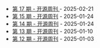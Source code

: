 * [第 17 期 - 开源周刊 ](https://weekly.herotops.xyz/posts/17-开源周刊 ) - 2025-02-21
* [第 15 期 - 开源周刊](https://weekly.herotops.xyz/posts/15-开源周刊) - 2025-01-24
* [第 14 期 - 开源周刊](https://weekly.herotops.xyz/posts/14-开源周刊) - 2025-01-24
* [第 13 期 - 开源周刊](https://weekly.herotops.xyz/posts/13-开源周刊) - 2025-01-10
* [第 12 期 - 开源周刊](https://weekly.herotops.xyz/posts/12-开源周刊) - 2025-01-03
